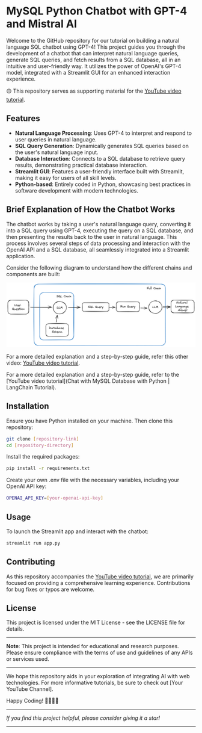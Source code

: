 # MySQL Python Chatbot with GPT-4 and Mistral AI

Welcome to the GitHub repository for our tutorial on building a natural language SQL chatbot using GPT-4! This project guides you through the development of a chatbot that can interpret natural language queries, generate SQL queries, and fetch results from a SQL database, all in an intuitive and user-friendly way. It utilizes the power of OpenAI's GPT-4 model, integrated with a Streamlit GUI for an enhanced interaction experience.

🟡 This repository serves as supporting material for the [YouTube video tutorial](https://youtu.be/YqqRkuizNN4).

## Features
- **Natural Language Processing**: Uses GPT-4 to interpret and respond to user queries in natural language.
- **SQL Query Generation**: Dynamically generates SQL queries based on the user's natural language input.
- **Database Interaction**: Connects to a SQL database to retrieve query results, demonstrating practical database interaction.
- **Streamlit GUI**: Features a user-friendly interface built with Streamlit, making it easy for users of all skill levels.
- **Python-based**: Entirely coded in Python, showcasing best practices in software development with modern technologies.

## Brief Explanation of How the Chatbot Works

The chatbot works by taking a user's natural language query, converting it into a SQL query using GPT-4, executing the query on a SQL database, and then presenting the results back to the user in natural language. This process involves several steps of data processing and interaction with the OpenAI API and a SQL database, all seamlessly integrated into a Streamlit application.

Consider the following diagram to understand how the different chains and components are built:

![Chatbot Architecture](./docs/mysql-chains.png)

For a more detailed explanation and a step-by-step guide, refer this other video: [YouTube video tutorial](https://youtu.be/9ccl1_Wu24Q).

For a more detailed explanation and a step-by-step guide, refer to the [YouTube video tutorial](Chat with MySQL Database with Python | LangChain Tutorial).

## Installation
Ensure you have Python installed on your machine. Then clone this repository:

```bash
git clone [repository-link]
cd [repository-directory]
```

Install the required packages:

```bash
pip install -r requirements.txt
```

Create your own .env file with the necessary variables, including your OpenAI API key:

```bash
OPENAI_API_KEY=[your-openai-api-key]
```

## Usage
To launch the Streamlit app and interact with the chatbot:

```bash
streamlit run app.py
```

## Contributing
As this repository accompanies the [YouTube video tutorial](https://youtu.be/YqqRkuizNN4), we are primarily focused on providing a comprehensive learning experience. Contributions for bug fixes or typos are welcome.

## License
This project is licensed under the MIT License - see the LICENSE file for details.

---

**Note**: This project is intended for educational and research purposes. Please ensure compliance with the terms of use and guidelines of any APIs or services used.

---

We hope this repository aids in your exploration of integrating AI with web technologies. For more informative tutorials, be sure to check out [Your YouTube Channel].

Happy Coding! 🚀👨‍💻🤖

---

*If you find this project helpful, please consider giving it a star!*

---
